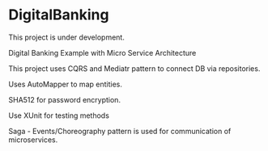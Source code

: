 # DigitalBanking

This project is under development.

Digital Banking Example with Micro Service Architecture

This project uses CQRS and Mediatr pattern to connect DB via repositories.

Uses AutoMapper to map entities.

SHA512 for password encryption.

Use XUnit for testing methods

Saga - Events/Choreography pattern is used for communication of microservices.
